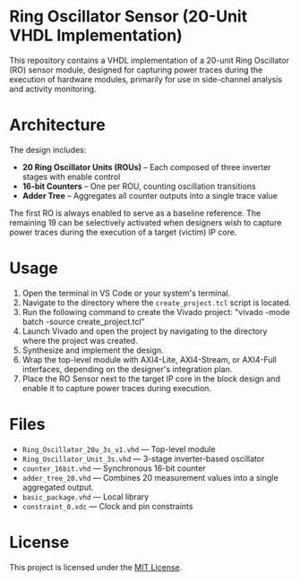 # Ring Oscillator Sensor (20-Unit VHDL Implementation)

This repository contains a VHDL implementation of a 20-unit Ring Oscillator (RO) sensor module, designed for capturing power traces during the execution of hardware modules, primarily for use in side-channel analysis and activity monitoring.

# Architecture

The design includes:
- **20 Ring Oscillator Units (ROUs)** – Each composed of three inverter stages with enable control
- **16-bit Counters** – One per ROU, counting oscillation transitions
- **Adder Tree** – Aggregates all counter outputs into a single trace value

The first RO is always enabled to serve as a baseline reference. The remaining 19 can be selectively activated when designers wish to capture power traces during the execution of a target (victim) IP core.



# Usage

1. Open the terminal in VS Code or your system's terminal.
2. Navigate to the directory where the `create_project.tcl` script is located.
3. Run the following command to create the Vivado project: "vivado -mode batch -source create_project.tcl"
4. Launch Vivado and open the project by navigating to the directory where the project was created.
5. Synthesize and implement the design.
6. Wrap the top-level module with AXI4-Lite, AXI4-Stream, or AXI4-Full interfaces, depending on the designer's integration plan.
7. Place the RO Sensor next to the target IP core in the block design and enable it to capture power traces during execution.

# Files

- `Ring_Oscillator_20u_3s_v1.vhd` — Top-level module
- `Ring_Oscillator_Unit_3s.vhd` — 3-stage inverter-based oscillator
- `counter_16bit.vhd` — Synchronous 16-bit counter
- `adder_tree_20.vhd` — Combines 20 measurement values into a single aggregated output.
- `basic_package.vhd` — Local library 
- `constraint_0.xdc` —  Clock and pin constraints

# License

This project is licensed under the [MIT License](LICENSE).

